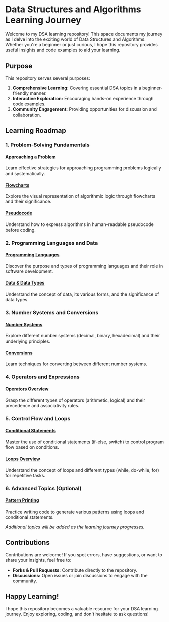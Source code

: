 # Data Structures and Algorithms Learning Journey

Welcome to my DSA learning repository! This space documents my journey as I delve into the exciting world of Data Structures and Algorithms. Whether you're a beginner or just curious, I hope this repository provides useful insights and code examples to aid your learning.

## Purpose

This repository serves several purposes:

1. **Comprehensive Learning:** Covering essential DSA topics in a beginner-friendly manner.
2. **Interactive Exploration:** Encouraging hands-on experience through code examples.
3. **Community Engagement:** Providing opportunities for discussion and collaboration.

## Learning Roadmap

### 1. Problem-Solving Fundamentals

#### [Approaching a Problem](problem-solving/approach.md)

Learn effective strategies for approaching programming problems logically and systematically.

#### [Flowcharts](problem-solving/flowcharts.md)

Explore the visual representation of algorithmic logic through flowcharts and their significance.

#### [Pseudocode](problem-solving/pseudocode.md)

Understand how to express algorithms in human-readable pseudocode before coding.

### 2. Programming Languages and Data

#### [Programming Languages](programming-languages/overview.md)

Discover the purpose and types of programming languages and their role in software development.

#### [Data & Data Types](data-and-types/overview.md)

Understand the concept of data, its various forms, and the significance of data types.

### 3. Number Systems and Conversions

#### [Number Systems](number-systems/overview.md)

Explore different number systems (decimal, binary, hexadecimal) and their underlying principles.

#### [Conversions](number-systems/conversions.md)

Learn techniques for converting between different number systems.

### 4. Operators and Expressions

#### [Operators Overview](operators/overview.md)

Grasp the different types of operators (arithmetic, logical) and their precedence and associativity rules.

### 5. Control Flow and Loops

#### [Conditional Statements](control-flow/conditionals.md)

Master the use of conditional statements (if-else, switch) to control program flow based on conditions.

#### [Loops Overview](control-flow/loops.md)

Understand the concept of loops and different types (while, do-while, for) for repetitive tasks.

### 6. Advanced Topics (Optional)

#### [Pattern Printing](advanced-topics/pattern-printing.md)

Practice writing code to generate various patterns using loops and conditional statements.

*Additional topics will be added as the learning journey progresses.*

## Contributions

Contributions are welcome! If you spot errors, have suggestions, or want to share your insights, feel free to:

* **Forks & Pull Requests:** Contribute directly to the repository.
* **Discussions:** Open issues or join discussions to engage with the community.

## Happy Learning!

I hope this repository becomes a valuable resource for your DSA learning journey. Enjoy exploring, coding, and don't hesitate to ask questions!

